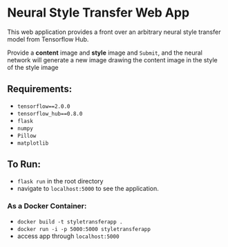 # Neural Style Transfer Web App
This web application provides a front over an arbitrary neural style transfer model from Tensorflow Hub.

Provide a **content** image and **style** image and `Submit`, and the neural network will generate a new image drawing the content image in the style of the style image

## Requirements:
- `tensorflow==2.0.0`
- `tensorflow_hub==0.8.0`
- `flask`
- `numpy`
- `Pillow`
- `matplotlib`

## To Run:
- `flask run` in the root directory
- navigate to `localhost:5000` to see the application.

### As a Docker Container:
- `docker build -t styletransferapp .`
- `docker run -i -p 5000:5000 styletransferapp`
- access app through `localhost:5000`
